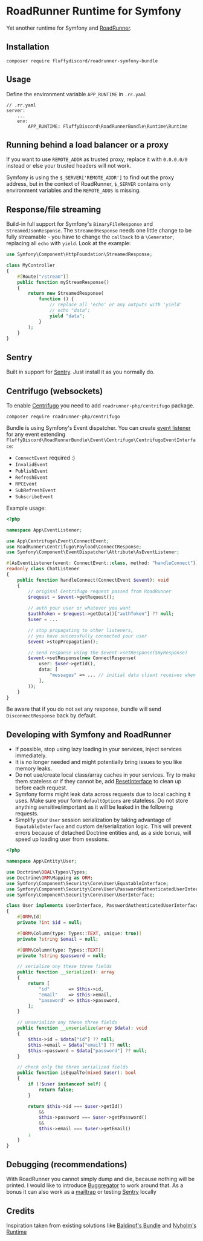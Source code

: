 # RoadRunner Runtime for Symfony

Yet another runtime for Symfony and [RoadRunner](https://roadrunner.dev/).

## Installation

```shell
composer require fluffydiscord/roadrunner-symfony-bundle
```

## Usage

Define the environment variable `APP_RUNTIME` in `.rr.yaml`

```
// .rr.yaml
server:
    ...
    env:
        APP_RUNTIME: FluffyDiscord\RoadRunnerBundle\Runtime\Runtime
```

## Running behind a load balancer or a proxy
If you want to use `REMOTE_ADDR` as trusted proxy, replace it with `0.0.0.0/0` instead 
or else your trusted headers will not work.

Symfony is using the `$_SERVER['REMOTE_ADDR']` to find out the proxy address,
but in the context of RoadRunner, `$_SERVER` contains only environment 
variables and the `REMOTE_ADDS` is missing.

## Response/file streaming

Build-in full support for Symfony's `BinaryFileResponse` and `StreamedJsonResponse`. The `StreamedResponse` needs one little 
change to be fully streamable - you have to change the `callback` to a `\Generator`, replacing all `echo` with `yield`. Look at the example:

```php
use Symfony\Component\HttpFoundation\StreamedResponse;

class MyController
{
    #[Route("/stream")]
    public function myStreamResponse() 
    {
        return new StreamedResponse(
            function () {
                // replace all 'echo' or any outputs with 'yield'
                // echo "data";
                yield "data";
            }
        );
    }
}
```

## Sentry

Built in support for [Sentry](https://packagist.org/packages/sentry/sentry-symfony). Just install it as you normally do.

## Centrifugo (websockets)

To enable [Centrifugo](https://github.com/centrifugal/centrifugo) you need to add `roadrunner-php/centrifugo` package.

```shell
composer require roadrunner-php/centrifugo
```

Bundle is using Symfony's Event dispatcher. You can create [event listener](https://symfony.com/doc/current/event_dispatcher.html#creating-an-event-listener) for any event extending `FluffyDiscord\RoadRunnerBundle\Event\Centrifugo\CentrifugoEventInterface`:
- `ConnectEvent` required :)
- `InvalidEvent`
- `PublishEvent`
- `RefreshEvent`
- `RPCEvent`
- `SubRefreshEvent`
- `SubscribeEvent`

Example usage:

```php
<?php

namespace App\EventListener;

use App\Centrifuge\Event\ConnectEvent;
use RoadRunner\Centrifugo\Payload\ConnectResponse;
use Symfony\Component\EventDispatcher\Attribute\AsEventListener;

#[AsEventListener(event: ConnectEvent::class, method: "handleConnect")]
readonly class ChatListener
{
    public function handleConnect(ConnectEvent $event): void
    {
        // original Centrifugo request passed from RoadRunner
        $request = $event->getRequest();
        
        // auth your user or whatever you want
        $authToken = $request->getData()["authToken"] ?? null;
        $user = ...

        // stop propagating to other listeners,
        // you have successfully connected your user
        $event->stopPropagation();

        // send response using the $event->setResponse($myResponse)
        $event->setResponse(new ConnectResponse(
            user: $user->getId(),
            data: [
                "messages" => ... // initial data client receives when connected
            ],
        ));
    }
}
```

Be aware that if you do not set any response, bundle will send `DisconnectResponse` back by default.

## Developing with Symfony and RoadRunner

- If possible, stop using lazy loading in your services, inject services immediately.
- It is no longer needed and might potentially bring issues to you like memory leaks.
- Do not use/create local class/array caches in your services. Try to make them stateless or if they cannot be,
add [ResetInterface](https://github.com/symfony/contracts/blob/main/Service/ResetInterface.php) to clean up before each request.
- Symfony forms might leak data across requests due to local caching it uses. Make sure your form `defaultOptions` are stateless. 
Do not store anything sensitive/important as it will be leaked in the following requests.
- Simplify your `User` session serialization by taking advantage of `EquatableInterface` and custom de/serialization logic. 
This will prevent errors because of detached Doctrine entities and, as a side bonus, will speed up loading user from sessions.
```php
<?php

namespace App\Entity\User;

use Doctrine\DBAL\Types\Types;
use Doctrine\ORM\Mapping as ORM;
use Symfony\Component\Security\Core\User\EquatableInterface;
use Symfony\Component\Security\Core\User\PasswordAuthenticatedUserInterface;
use Symfony\Component\Security\Core\User\UserInterface;

class User implements UserInterface, PasswordAuthenticatedUserInterface, EquatableInterface
{
    #[ORM\Id]
    private ?int $id = null;

    #[ORM\Column(type: Types::TEXT, unique: true)]
    private ?string $email = null;

    #[ORM\Column(type: Types::TEXT)]
    private ?string $password = null;

    // serialize ony these three fields
    public function __serialize(): array
    {
        return [
            "id"       => $this->id,
            "email"    => $this->email,
            "password" => $this->password,
        ];
    }

    // unserialize ony these three fields
    public function __unserialize(array $data): void
    {
        $this->id = $data["id"] ?? null;
        $this->email = $data["email"] ?? null;
        $this->password = $data["password"] ?? null;
    }

    // check only the three serialized fields
    public function isEqualTo(mixed $user): bool
    {
        if (!$user instanceof self) {
            return false;
        }

        return $this->id === $user->getId()
            &&
            $this->password === $user->getPassword()
            &&
            $this->email === $user->getEmail()
        ;
    }
}
```

## Debugging (recommendations)

With RoadRunner you cannot simply dump and die, because nothing will be printed.
I would like to introduce [Buggregator](https://docs.buggregator.dev/config/var-dumper.html) to work around that. 
As a bonus it can also work as a [mailtrap](https://docs.buggregator.dev/config/smtp.html) or testing [Sentry](https://docs.buggregator.dev/config/sentry.html) locally

## Credits

Inspiration taken from existing solutions like [Baldinof's Bundle](https://github.com/Baldinof/roadrunner-bundle) 
and [Nyholm's Runtime](https://github.com/php-runtime/roadrunner-symfony-nyholm)
